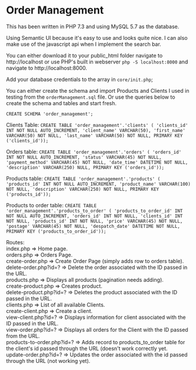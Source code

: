 # Order Management

This has been written in PHP 7.3 and using MySQL 5.7 as the database.

Using Semantic UI because it's easy to use and looks quite nice. I can also make use of the javascript api when I implement the search bar.

You can either download it to your public_html folder navigate to http://localhost or use PHP's built in webserver
`php -S localhost:8000` and navigate to http://localhost:8000.

Add your database credentials to the array in `core/init.php`;

You can either create the schema and import Products and Clients I used in testing from the `orderManagement.sql` file. Or use the queries below to create the schema and tables and start fresh. 

`CREATE SCHEMA 'order_management';`

Clients Table:
`CREATE TABLE 'order_management'.'clients' (
  'clients_id' INT NOT NULL AUTO_INCREMENT,
  'client_name' VARCHAR(50),
  'first_name' VARCHAR(50) NOT NULL,
  'last_name' VARCHAR(50) NOT NULL,
  PRIMARY KEY ('clients_id'));`

Orders table: 
`CREATE TABLE 'order_management'.'orders' (
  'orders_id' INT NOT NULL AUTO_INCREMENT,
  'status' VARCHAR(45) NOT NULL,
  'payment_method' VARCHAR(45) NOT NULL,
  'date_time' DATETIME NOT NULL,
  'description' VARCHAR(250) NULL,
  PRIMARY KEY ('orders_id'));`

Products table: 
`CREATE TABLE 'order_management'.'products' (
  'products_id' INT NOT NULL AUTO_INCREMENT,
  'product_name' VARCHAR(100) NOT NULL,
  'description' VARCHAR(250) NOT NULL,
  PRIMARY KEY ('products_id'));`
  
Products to order table:
`CREATE TABLE 'order_management'.'products_to_order' (
  'products_to_order_id' INT NOT NULL AUTO_INCREMENT,
  'orders_id' INT NOT NULL,
  'clients_id' INT NOT NULL,
  'products_id' INT NOT NULL,
  'price' VARCHAR(45) NOT NULL,
  'postage' VARCHAR(45) NOT NULL,
  'despatch_date' DATETIME NOT NULL,
  PRIMARY KEY ('products_to_order_id'));`


Routes: <br>
index.php                  => Home page. <br>
orders.php                 => Orders Page. <br>
create-order.php           => Create Order Page (simply adds row to orders table). <br>
delete-order.php?id=?      => Delete the order associated with the ID passed in the URL. <br>
products.php               => Displays all products (pagination needs adding). <br>
create-product.php         => Creates product. <br>
delete-product.php?id=?    => Deletes the product associated with the ID passed in the URL. <br>
clients.php                => List of all available Clients. <br>
create-client.php          => Create a client. <br>
view-client.php?id=?       => Displays information for client associated with the ID passed in the URL. <br>
view-order.php?id=?        => Displays all orders for the Client with the ID passed from the URL. <br>
products-to-order.php?id=? => Adds record to products_to_order table for the client's id passed through the URL (doesn't work correctly yet. <br>
update-order.php?id=?      => Updates the order associated with the id passed through the URL (not working yet). <br>
